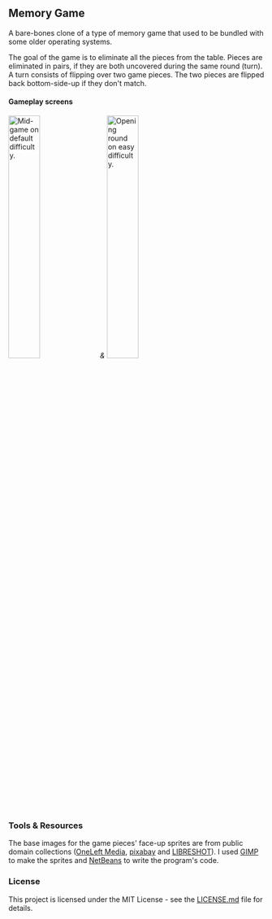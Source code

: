 ## Memory Game

A bare-bones clone of a type of memory game that used to be bundled with some older operating systems. 

The goal of the game is to eliminate all the pieces from the table. Pieces are eliminated in pairs, if they are both uncovered during the same round (turn). A turn consists of flipping over two game pieces. The two pieces are flipped back bottom-side-up if they don't match.   

#### Gameplay screens 

<img src="https://user-images.githubusercontent.com/29502039/28996792-564a772a-7a0f-11e7-9563-bf13d94fc0d4.jpg" width=35% height=35% title="Mid-game on default difficulty.">  _&_  <img src="https://user-images.githubusercontent.com/29502039/28996799-61feb0c2-7a0f-11e7-9a07-4a864c70055c.jpg" width=35% height=35% title="Opening round on easy difficulty.">

### Tools & Resources

The base images for the game pieces' face-up sprites are from public domain collections ([OneLeft Media](https://www.oneleftmedia.com/), [pixabay](https://pixabay.com/) and [LIBRESHOT](https://libreshot.com/)). I used [GIMP](https://www.gimp.org/) to make the sprites and [NetBeans](https://netbeans.org/) to write the program's code.

### License

This project is licensed under the MIT License - see the [LICENSE.md](LICENSE.md) file for details.
